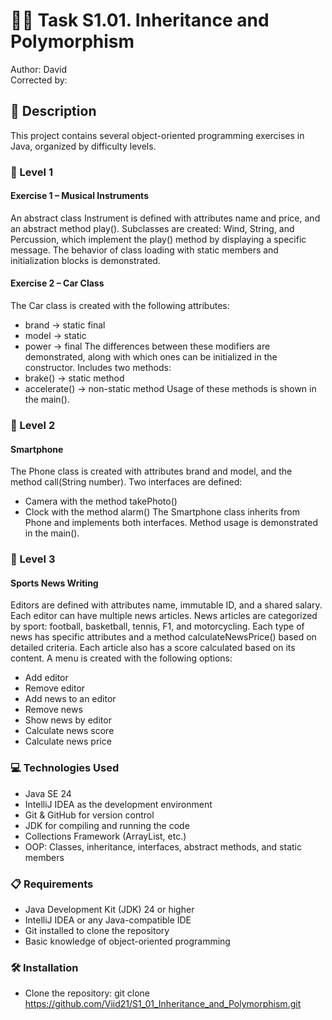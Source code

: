 # 🧑‍💻 Task S1.01. Inheritance and Polymorphism
Author: David  
Corrected by:
## 📄 Description
This project contains several object-oriented programming exercises in Java, organized by difficulty levels.
### 🔹 Level 1
#### Exercise 1 – Musical Instruments
An abstract class Instrument is defined with attributes name and price, and an abstract method play().
Subclasses are created: Wind, String, and Percussion, which implement the play() method by displaying a specific message.
The behavior of class loading with static members and initialization blocks is demonstrated.
#### Exercise 2 – Car Class
The Car class is created with the following attributes:
- brand → static final
- model → static
- power → final
The differences between these modifiers are demonstrated, along with which ones can be initialized in the constructor.
Includes two methods:
- brake() → static method
- accelerate() → non-static method
Usage of these methods is shown in the main().
### 🔹 Level 2
#### Smartphone
The Phone class is created with attributes brand and model, and the method call(String number).
Two interfaces are defined:
- Camera with the method takePhoto()
- Clock with the method alarm()
The Smartphone class inherits from Phone and implements both interfaces.
Method usage is demonstrated in the main().
### 🔹 Level 3
#### Sports News Writing
Editors are defined with attributes name, immutable ID, and a shared salary.
Each editor can have multiple news articles.
News articles are categorized by sport: football, basketball, tennis, F1, and motorcycling.
Each type of news has specific attributes and a method calculateNewsPrice() based on detailed criteria.
Each article also has a score calculated based on its content.
A menu is created with the following options:
- Add editor
- Remove editor
- Add news to an editor
- Remove news
- Show news by editor
- Calculate news score
- Calculate news price

### 💻 Technologies Used
- Java SE 24
- IntelliJ IDEA as the development environment
- Git & GitHub for version control
- JDK for compiling and running the code
- Collections Framework (ArrayList, etc.)
- OOP: Classes, inheritance, interfaces, abstract methods, and static members

### 📋 Requirements
- Java Development Kit (JDK) 24 or higher
- IntelliJ IDEA or any Java-compatible IDE
- Git installed to clone the repository
- Basic knowledge of object-oriented programming

### 🛠️ Installation
- Clone the repository:
git clone https://github.com/Viid21/S1_01_Inheritance_and_Polymorphism.git
